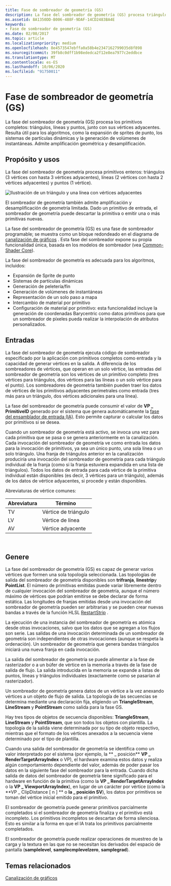 ```yaml
---
title: Fase de sombreador de geometría (GS)
description: La fase del sombreador de geometría (GS) procesa triángulos, líneas y puntos primitivos enteros, junto con sus vértices adyacentes.
ms.assetid: 8A1350DD-B006-488F-9DAF-14CD2483BA4E
keywords:
- Fase de sombreador de geometría (GS)
ms.date: 02/08/2017
ms.topic: article
ms.localizationpriority: medium
ms.openlocfilehash: 8e4573547ebffa0a58b4e2347162799035d8f898
ms.sourcegitcommit: 39fb8c0dff1b98ededca2f12e8ea7977c2eddbce
ms.translationtype: MT
ms.contentlocale: es-ES
ms.lasthandoff: 10/06/2020
ms.locfileid: "91750011"
---
```

# <a name="geometry-shader-gs-stage"></a>Fase de sombreador de geometría (GS)


La fase del sombreador de geometría (GS) procesa los primitivos completos: triángulos, líneas y puntos, junto con sus vértices adyacentes. Resulta útil para los algoritmos, como la expansión de sprites de punto, los sistemas de partículas dinámicas y la generación de volúmenes de instantáneas. Admite amplificación geométrica y desamplificación.

## <a name="span-idpurpose_and_usesspanspan-idpurpose_and_usesspanspan-idpurpose_and_usesspanpurpose-and-uses"></a><span id="Purpose_and_uses"></span><span id="purpose_and_uses"></span><span id="PURPOSE_AND_USES"></span>Propósito y usos


La fase del sombreador de geometría procesa primitivos enteros: triángulos (3 vértices con hasta 3 vértices adyacentes), líneas (2 vértices con hasta 2 vértices adyacentes) y puntos (1 vértice).

![Ilustración de un triángulo y una línea con vértices adyacentes](images/d3d10-gs.png)

El sombreador de geometría también admite amplificación y desamplificación de geometría limitada. Dado un primitivo de entrada, el sombreador de geometría puede descartar la primitiva o emitir una o más primitivas nuevas.

La fase del sombreador de geometría (GS) es una fase de sombreador programable; se muestra como un bloque redondeado en el diagrama de [canalización de gráficos](graphics-pipeline.md) . Esta fase del sombreador expone su propia funcionalidad única, basada en los modelos de sombreador (vea [Common-Shader Core](/windows/desktop/direct3dhlsl/dx-graphics-hlsl-common-core)).

La fase del sombreador de geometría es adecuada para los algoritmos, incluidos:

-   Expansión de Sprite de punto
-   Sistemas de partículas dinámicas
-   Generación de peletería/fin
-   Generación de volúmenes de instantáneas
-   Representación de un solo paso a mapa
-   Intercambio de material por primitivo
-   Configuración de material por primitivo: esta funcionalidad incluye la generación de coordenadas Barycentric como datos primitivos para que un sombreador de píxeles pueda realizar la interpolación de atributos personalizados.

## <a name="span-idinputspanspan-idinputspanspan-idinputspaninput"></a><span id="Input"></span><span id="input"></span><span id="INPUT"></span>Entradas


La fase del sombreador de geometría ejecuta código de sombreador especificado por la aplicación con primitivos completos como entrada y la capacidad de generar vértices en la salida. A diferencia de los sombreadores de vértices, que operan en un solo vértice, las entradas del sombreador de geometría son los vértices de un primitivo completo (tres vértices para triángulos, dos vértices para las líneas o un solo vértice para el punto). Los sombreadores de geometría también pueden traer los datos de vértices de los primitivos adyacentes perimetrales como entrada (tres más para un triángulo, dos vértices adicionales para una línea).

La fase del sombreador de geometría puede consumir el valor de **VP \_ PrimitiveID** generado por el sistema que genera automáticamente la [fase del ensamblador de entrada (IA)](input-assembler-stage--ia-.md). Esto permite capturar o calcular los datos por primitivos si se desea.

Cuando un sombreador de geometría está activo, se invoca una vez para cada primitiva que se pasa o se genera anteriormente en la canalización. Cada invocación del sombreador de geometría ve como entrada los datos para la invocación de primitivos, ya sea un único punto, una sola línea o un solo triángulo. Una franja de triángulos anterior en la canalización produciría una invocación del sombreador de geometría para cada triángulo individual de la franja (como si la franja estuviera expandida en una lista de triángulos). Todos los datos de entrada para cada vértice de la primitiva individual están disponibles (es decir, 3 vértices para un triángulo), además de los datos de vértice adyacentes, si procede y están disponibles.

Abreviaturas de vértice comunes:

| Abreviatura | Término |
| ------------ | ---- |
| TV  | Vértice de triángulo |
| LV  | Vértice de línea     |
| AV  | Vértice adyacente |

 

## <a name="span-idoutputspanspan-idoutputspanspan-idoutputspanoutput"></a><span id="Output"></span><span id="output"></span><span id="OUTPUT"></span>Genere


La fase del sombreador de geometría (GS) es capaz de generar varios vértices que formen una sola topología seleccionada. Las topologías de salida del sombreador de geometría disponibles son **trifranja**, **linestrip**y **PointList**. El número de primitivas emitidas puede variar libremente dentro de cualquier invocación del sombreador de geometría, aunque el número máximo de vértices que podrían emitirse se debe declarar de forma estática. Las longitudes de franjas emitidas desde una invocación del sombreador de geometría pueden ser arbitrarias y se pueden crear nuevas bandas a través de la función HLSL [RestartStrip](/windows/desktop/direct3dhlsl/dx-graphics-hlsl-so-restartstrip) .

La ejecución de una instancia del sombreador de geometría es atómica desde otras invocaciones, salvo que los datos que se agregan a los flujos son serie. Las salidas de una invocación determinada de un sombreador de geometría son independientes de otras invocaciones (aunque se respeta la ordenación). Un sombreador de geometría que genera bandas triángulos iniciará una nueva franja en cada invocación.

La salida del sombreador de geometría se puede alimentar a la fase de rasterizador o a un búfer de vértice en la memoria a través de la fase de salida de flujo. La salida introducida en la memoria se expande a listas de puntos, líneas y triángulos individuales (exactamente como se pasarían al rasterizador).

Un sombreador de geometría genera datos de un vértice a la vez anexando vértices a un objeto de flujo de salida. La topología de las secuencias se determina mediante una declaración fija, eligiendo un **TriangleStream**, **LineStream** y **PointStream** como salida para la fase GS.

Hay tres tipos de objetos de secuencia disponibles: **TriangleStream**, **LineStream** y **PointStream**, que son todos los objetos con plantilla. La topología de la salida viene determinada por su tipo de objeto respectivo, mientras que el formato de los vértices anexados a la secuencia viene determinado por el tipo de plantilla.

Cuando una salida del sombreador de geometría se identifica como un valor interpretado por el sistema (por ejemplo, la ** \_ posición** **VP \_ RenderTargetArrayIndex** o VP), el hardware examina estos datos y realiza algún comportamiento dependiente del valor, además de poder pasar los datos en la siguiente fase del sombreador para la entrada. Cuando dicha salida de datos del sombreador de geometría tiene significado para el hardware en función de la primitiva (como la **VP \_ RenderTargetArrayIndex** o la **VP \_ ViewportArrayIndex**), en lugar de un carácter por vértice (como la **VP \_ ClipDistance \[ n \] ** o **la \_ posición SV**), los datos por primitivos se toman del vértice inicial emitido para el primitivo.

El sombreador de geometría puede generar primitivos parcialmente completados si el sombreador de geometría finaliza y el primitivo está incompleto. Los primitivos incompletos se descartan de forma silenciosa. Esto es similar a la forma en que el IA trata los primitivos parcialmente completados.

El sombreador de geometría puede realizar operaciones de muestreo de la carga y la textura en las que no se necesitan los derivados del espacio de pantalla (**samplelevel**, **samplecmplevelzero**, **samplegrad**).

## <a name="span-idrelated-topicsspanrelated-topics"></a><span id="related-topics"></span>Temas relacionados


[Canalización de gráficos](graphics-pipeline.md)

 

 